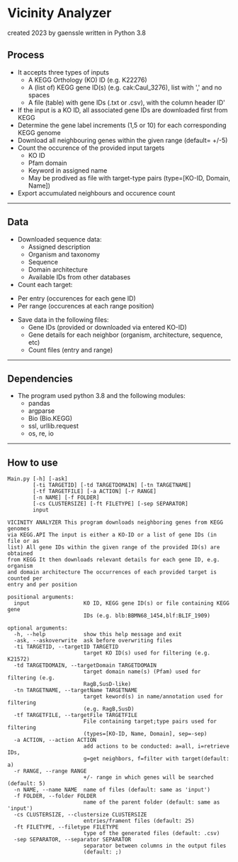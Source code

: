 # Vicinity Analyzer
created 2023 by gaenssle
written in Python 3.8

## Process 
- It accepts three types of inputs
  * A KEGG Orthology (KO) ID (e.g. K22276)
  * A (list of) KEGG gene ID(s) (e.g. cak:Caul_3276), list with ',' and no spaces
  * A file (table) with gene IDs (.txt or .csv), with the column header ID'
- If the input is a KO ID, all associated gene IDs are downloaded first from KEGG
- Determine the gene label increments (1,5 or 10) for each corresponding KEGG genome
- Download all neighbouring genes within the given range (default= +/-5)
- Count the occurence of the provided input targets
  * KO ID
  * Pfam domain
  * Keyword in assigned name
  * May be prodived as file with target-type pairs (type=[KO-ID, Domain, Name])
- Export accumulated neighbours and occurence count

***

## Data
- Downloaded sequence data:
  * Assigned description
  * Organism and taxonomy
  * Sequence
  * Domain architecture
  * Available IDs from other databases   
- Count each target:
 * Per entry (occurences for each gene ID)
 * Per range (occurences at each range position)
- Save data in the following files:
  * Gene IDs (provided or downloaded via entered KO-ID)
  * Gene details for each neighbor (organism, architecture, sequence, etc)
  * Count files (entry and range)

***

## Dependencies

- The program used python 3.8 and the following modules:
  * pandas
  * argparse
  * Bio (Bio.KEGG)
  * ssl, urllib.request
  * os, re, io

***

## How to use

```
Main.py [-h] [-ask]
        [-ti TARGETID] [-td TARGETDOMAIN] [-tn TARGETNAME]
        [-tf TARGETFILE] [-a ACTION] [-r RANGE]
        [-n NAME] [-f FOLDER]
        [-cs CLUSTERSIZE] [-ft FILETYPE] [-sep SEPARATOR]
        input

VICINITY ANALYZER This program downloads neighboring genes from KEGG genomes
via KEGG.API The input is either a KO-ID or a list of gene IDs (in file or as
list) All gene IDs within the given range of the provided ID(s) are obtained
from KEGG It then downloads relevant details for each gene ID, e.g. organism
and domain architecture The occurrences of each provided target is counted per
entry and per position

positional arguments:
  input                 KO ID, KEGG gene ID(s) or file containing KEGG gene
                        IDs (e.g. blb:BBMN68_1454,blf:BLIF_1909)

optional arguments:
  -h, --help            show this help message and exit
  -ask, --askoverwrite  ask before overwriting files
  -ti TARGETID, --targetID TARGETID
                        target KO ID(s) used for filtering (e.g. K21572)
  -td TARGETDOMAIN, --targetDomain TARGETDOMAIN
                        target domain name(s) (Pfam) used for filtering (e.g.
                        RagB,SusD-like)
  -tn TARGETNAME, --targetName TARGETNAME
                        target keword(s) in name/annotation used for filtering
                        (e.g. RagB,SusD)
  -tf TARGETFILE, --targetFile TARGETFILE
                        File containing target;type pairs used for filtering
                        (types=[KO-ID, Name, Domain], sep=-sep)
  -a ACTION, --action ACTION
                        add actions to be conducted: a=all, i=retrieve IDs,
                        g=get neighbors, f=filter with target(default: a)
  -r RANGE, --range RANGE
                        +/- range in which genes will be searched (default: 5)
  -n NAME, --name NAME  name of files (default: same as 'input')
  -f FOLDER, --folder FOLDER
                        name of the parent folder (default: same as 'input')
  -cs CLUSTERSIZE, --clustersize CLUSTERSIZE
                        entries/frament files (default: 25)
  -ft FILETYPE, --filetype FILETYPE
                        type of the generated files (default: .csv)
  -sep SEPARATOR, --separator SEPARATOR
                        separator between columns in the output files
                        (default: ;)
```
